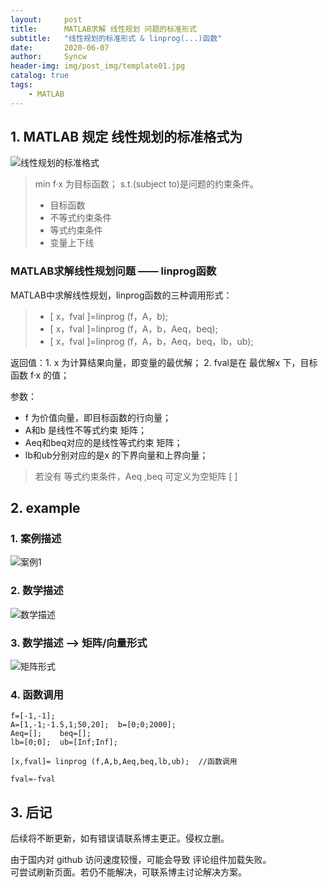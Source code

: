 ```yaml
---
layout:     post
title:      MATLAB求解 线性规划 问题的标准形式
subtitle:   "线性规划的标准形式 & linprog(...)函数"
date:       2020-06-07
author:     Syncw
header-img: img/post_img/template01.jpg
catalog: true
tags:
    - MATLAB
---
```


<!--本文图片路径：img/post_img/lingrog/matlab -->

## 1. MATLAB 规定 线性规划的标准格式为

![线性规划的标准格式](https://www.syncw.work/img/post_img/matlab/lingrog/01.png)

 >min f·x 为目标函数；  s.t.(subject to)是问题的约束条件。
 > + 目标函数
 > + 不等式约束条件
 > + 等式约束条件
 > + 变量上下线
 
### MATLAB求解线性规划问题 —— linprog函数 

 MATLAB中求解线性规划，linprog函数的三种调用形式：
 > + [ x，fval ]=linprog (f，A，b);
 > + [ x，fval ]=linprog (f，A，b，Aeq，beq);
 > + [ x，fval ]=linprog (f，A，b，Aeq，beq，lb，ub);

返回值：1. x 为计算结果向量，即变量的最优解； 2. fval是在 最优解x 下，目标函数 f·x 的值；

参数：
 + f 为价值向量，即目标函数的行向量；
 + A和b 是线性不等式约束 矩阵；
 + Aeq和beq对应的是线性等式约束 矩阵；
 + lb和ub分别对应的是x 的下界向量和上界向量；

> 若没有 等式约束条件，Aeq ,beq 可定义为空矩阵 \[ \]

## 2. example

### 1. 案例描述
 ![案例1](https://www.syncw.work/img/post_img/matlab/lingrog/02.png)

### 2. 数学描述
 ![数学描述](https://www.syncw.work/img/post_img/matlab/lingrog/03.png)

### 3. 数学描述 --> 矩阵/向量形式
 ![矩阵形式](https://www.syncw.work/img/post_img/matlab/lingrog/04.png)

### 4. 函数调用

```
f=[-1,-1];
A=[1,-1;-1.5,1;50,20];  b=[0;0;2000];
Aeq=[];    beq=[];
lb=[0;0];  ub=[Inf;Inf];

[x,fval]= linprog (f,A,b,Aeq,beq,lb,ub);  //函数调用

fval=-fval
```


## 3. 后记
<p>后续将不断更新，如有错误请联系博主更正。侵权立删。</p>
<p>
由于国内对 github 访问速度较慢，可能会导致 评论组件加载失败。<br>
可尝试刷新页面。若仍不能解决，可联系博主讨论解决方案。
</p>


